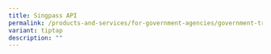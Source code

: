 ```yaml
---
title: Singpass API
permalink: /products-and-services/for-government-agencies/government-transactions/singpass-apis/
variant: tiptap
description: ""
---
```


